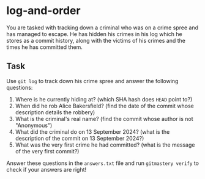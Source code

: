 # log-and-order

You are tasked with tracking down a criminal who was on a crime spree and has managed to escape. He has hidden his crimes in his log which he stores as a commit history, along with the victims of his crimes and the times he has committed them.

## Task

Use `git log` to track down his crime spree and answer the following questions:

1. Where is he currently hiding at? (which SHA hash does `HEAD` point to?)
2. When did he rob Alice Bakersfield? (find the date of the commit whose description details the robbery)
3. What is the criminal's real name? (find the commit whose author is not "Anonymous")
4. What did the criminal do on 13 September 2024? (what is the description of the commit on 13 September 2024?)
5. What was the very first crime he had committed? (what is the message of the very first commit?)

Answer these questions in the `answers.txt` file and run `gitmastery verify` to check if your answers are right!

